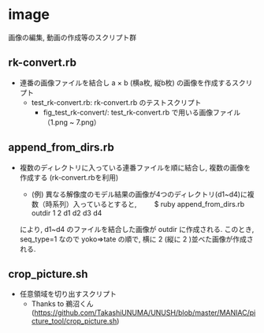 # image
画像の編集, 動画の作成等のスクリプト群

## rk-convert.rb
* 連番の画像ファイルを結合し a × b  (横a枚, 縦b枚) の画像を作成するスクリプト
  * test_rk-convert.rb: rk-convert.rb のテストスクリプト 
    * fig_test_rk-convert/: test_rk-convert.rb で用いる画像ファイル（1.png ~ 7.png）        

## append_from_dirs.rb
* 複数のディレクトリに入っている連番ファイルを順に結合し, 複数の画像を作成する (rk-convert.rbを利用)
  * (例) 異なる解像度のモデル結果の画像が4つのディレクトリ(d1~d4)に複数（時系列）入っているとすると, 
　　 $ ruby append_from_dirs.rb outdir 1 2 d1 d2 d3 d4
  
  により, d1~d4 のファイルを結合した画像が outdir に作成される. 
  このとき, seq_type=1 なので yoko=>tate の順で, 横に 2 (縦に 2 )並べた画像が作成される.

## crop_picture.sh
* 任意領域を切り出すスクリプト
  * Thanks to 鵜沼くん (https://github.com/TakashiUNUMA/UNUSH/blob/master/MANIAC/picture_tool/crop_picture.sh)
